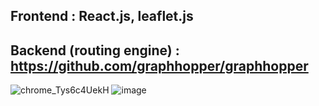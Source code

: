 ## Frontend : React.js, leaflet.js
## Backend (routing engine) : https://github.com/graphhopper/graphhopper
![chrome_Tys6c4UekH](https://github.com/user-attachments/assets/db6c7092-82e8-4eac-8215-1e93a0f06145)
![image](https://github.com/user-attachments/assets/ee8bf5a1-f675-4a95-9a05-ea93cde987b9)
